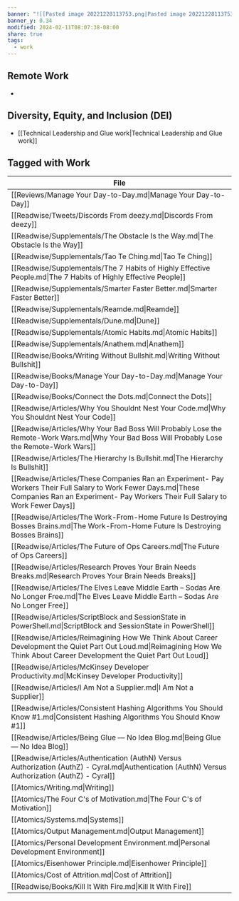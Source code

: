 ```yaml
---
banner: "![[Pasted image 20221228113753.png|Pasted image 20221228113753.png]]"
banner_y: 0.34
modified: 2024-02-11T08:07:38-08:00
share: true
tags:
  - work
---
```

## Remote Work
- 
## Diversity, Equity, and Inclusion (DEI)
- [[Technical Leadership and Glue work|Technical Leadership and Glue work]]
## Tagged with Work
| File                                                                                                                                                                                              |
| ------------------------------------------------------------------------------------------------------------------------------------------------------------------------------------------------- |
| [[Reviews/Manage Your Day-to-Day.md\|Manage Your Day-to-Day]]                                                                                                                                     |
| [[Readwise/Tweets/Discords From deezy.md\|Discords From deezy]]                                                                                                                                   |
| [[Readwise/Supplementals/The Obstacle Is the Way.md\|The Obstacle Is the Way]]                                                                                                                    |
| [[Readwise/Supplementals/Tao Te Ching.md\|Tao Te Ching]]                                                                                                                                          |
| [[Readwise/Supplementals/The 7 Habits of Highly Effective People.md\|The 7 Habits of Highly Effective People]]                                                                                    |
| [[Readwise/Supplementals/Smarter Faster Better.md\|Smarter Faster Better]]                                                                                                                        |
| [[Readwise/Supplementals/Reamde.md\|Reamde]]                                                                                                                                                      |
| [[Readwise/Supplementals/Dune.md\|Dune]]                                                                                                                                                          |
| [[Readwise/Supplementals/Atomic Habits.md\|Atomic Habits]]                                                                                                                                        |
| [[Readwise/Supplementals/Anathem.md\|Anathem]]                                                                                                                                                    |
| [[Readwise/Books/Writing Without Bullshit.md\|Writing Without Bullshit]]                                                                                                                          |
| [[Readwise/Books/Manage Your Day-to-Day.md\|Manage Your Day-to-Day]]                                                                                                                              |
| [[Readwise/Books/Connect the Dots.md\|Connect the Dots]]                                                                                                                                          |
| [[Readwise/Articles/Why You Shouldnt Nest Your Code.md\|Why You Shouldnt Nest Your Code]]                                                                                                         |
| [[Readwise/Articles/Why Your Bad Boss Will Probably Lose the Remote-Work Wars.md\|Why Your Bad Boss Will Probably Lose the Remote-Work Wars]]                                                     |
| [[Readwise/Articles/The Hierarchy Is Bullshit.md\|The Hierarchy Is Bullshit]]                                                                                                                     |
| [[Readwise/Articles/These Companies Ran an Experiment- Pay Workers Their Full Salary to Work Fewer Days.md\|These Companies Ran an Experiment- Pay Workers Their Full Salary to Work Fewer Days]] |
| [[Readwise/Articles/The Work-From-Home Future Is Destroying Bosses Brains.md\|The Work-From-Home Future Is Destroying Bosses Brains]]                                                             |
| [[Readwise/Articles/The Future of Ops Careers.md\|The Future of Ops Careers]]                                                                                                                     |
| [[Readwise/Articles/Research Proves Your Brain Needs Breaks.md\|Research Proves Your Brain Needs Breaks]]                                                                                         |
| [[Readwise/Articles/The Elves Leave Middle Earth – Sodas Are No Longer Free.md\|The Elves Leave Middle Earth – Sodas Are No Longer Free]]                                                         |
| [[Readwise/Articles/ScriptBlock and SessionState in PowerShell.md\|ScriptBlock and SessionState in PowerShell]]                                                                                   |
| [[Readwise/Articles/Reimagining How We Think About Career Development  the Quiet Part Out Loud.md\|Reimagining How We Think About Career Development  the Quiet Part Out Loud]]                   |
| [[Readwise/Articles/McKinsey Developer Productivity.md\|McKinsey Developer Productivity]]                                                                                                         |
| [[Readwise/Articles/I Am Not a Supplier.md\|I Am Not a Supplier]]                                                                                                                                 |
| [[Readwise/Articles/Consistent Hashing  Algorithms You Should Know #1.md\|Consistent Hashing  Algorithms You Should Know #1]]                                                                     |
| [[Readwise/Articles/Being Glue — No Idea Blog.md\|Being Glue — No Idea Blog]]                                                                                                                     |
| [[Readwise/Articles/Authentication (AuthN) Versus Authorization (AuthZ) - Cyral.md\|Authentication (AuthN) Versus Authorization (AuthZ) - Cyral]]                                                 |
| [[Atomics/Writing.md\|Writing]]                                                                                                                                                                   |
| [[Atomics/The Four C's of Motivation.md\|The Four C's of Motivation]]                                                                                                                             |
| [[Atomics/Systems.md\|Systems]]                                                                                                                                                                   |
| [[Atomics/Output Management.md\|Output Management]]                                                                                                                                               |
| [[Atomics/Personal Development Environment.md\|Personal Development Environment]]                                                                                                                 |
| [[Atomics/Eisenhower Principle.md\|Eisenhower Principle]]                                                                                                                                         |
| [[Atomics/Cost of Attrition.md\|Cost of Attrition]]                                                                                                                                               |
| [[Readwise/Books/Kill It With Fire.md\|Kill It With Fire]]                                                                                                                                        |
